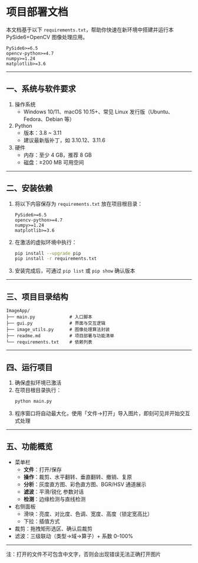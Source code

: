 # 项目部署文档

本文档基于以下 `requirements.txt`，帮助你快速在新环境中搭建并运行本 PySide6+OpenCV 图像处理应用。

```text
PySide6>=6.5
opencv-python>=4.7
numpy>=1.24
matplotlib>=3.6
```

---

## 一、系统与软件要求

1. 操作系统  
   - Windows 10/11、macOS 10.15+、常见 Linux 发行版（Ubuntu、Fedora、Debian 等）  
2. Python  
   - 版本：3.8 ~ 3.11  
   - 建议最新版补丁，如 3.10.12、3.11.6  
3. 硬件  
   - 内存：至少 4 GB，推荐 8 GB  
   - 磁盘：≥200 MB 可用空间

---


## 二、安装依赖

1. 将以下内容保存为 `requirements.txt` 放在项目根目录：  
   ```text
   PySide6>=6.5
   opencv-python>=4.7
   numpy>=1.24
   matplotlib>=3.6
   ```
2. 在激活的虚拟环境中执行：  
   ```bash
   pip install --upgrade pip
   pip install -r requirements.txt
   ```
3. 安装完成后，可通过 `pip list` 或 `pip show` 确认版本

---

## 三、项目目录结构

```
ImageApp/
├── main.py             # 入口脚本
├── gui.py              # 界面与交互逻辑
├── image_utils.py      # 图像处理算法封装
├── readme.md           # 项目部署与功能清单
└── requirements.txt    # 依赖列表
```

---

## 四、运行项目

1. 确保虚拟环境已激活  
2. 在项目根目录执行：  
   ```bash
   python main.py
   ```
3. 程序窗口将自动最大化，使用「文件→打开」导入图片，即刻可见并开始交互式处理

---

## 五、功能概览

- 菜单栏  
  - **文件**：打开/保存  
  - **操作**：裁剪、水平翻转、垂直翻转、撤销、复原  
  - **分析**：灰度直方图、彩色直方图、BGR/HSV 通道展示  
  - **滤波**：平滑/锐化 参数对话  
  - **检测**：边缘检测与直线检测  
- 右侧面板  
  - 滑块：亮度、对比度、色调、宽度、⾼度（锁定宽高比）  
  - 下拉：插值方式  
- 裁剪：拖拽矩形选区、确认后裁剪  
- 滤波：三级联动（类型→域→算子）+ 系数 0–100%

---

注：打开的文件不可包含中文字，否则会出现错误无法正确打开图片
